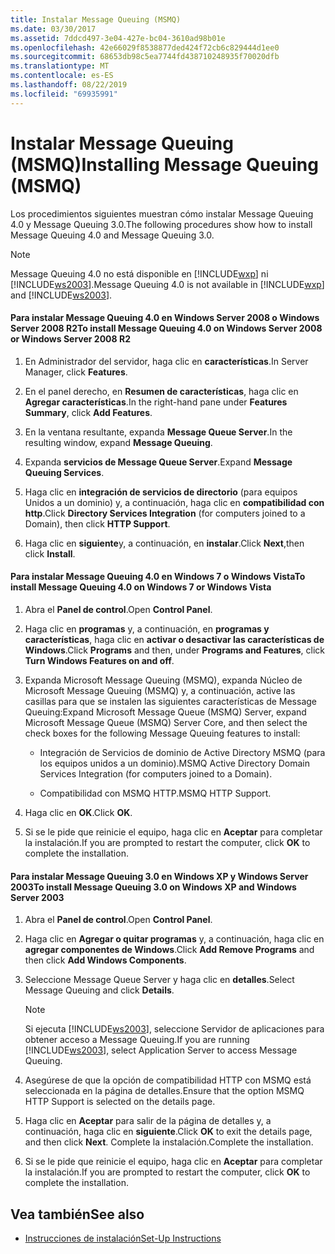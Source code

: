 ```yaml
---
title: Instalar Message Queuing (MSMQ)
ms.date: 03/30/2017
ms.assetid: 7ddcd497-3e04-427e-bc04-3610ad98b01e
ms.openlocfilehash: 42e66029f8538877ded424f72cb6c829444d1ee0
ms.sourcegitcommit: 68653db98c5ea7744fd438710248935f70020dfb
ms.translationtype: MT
ms.contentlocale: es-ES
ms.lasthandoff: 08/22/2019
ms.locfileid: "69935991"
---
```

# <a name="installing-message-queuing-msmq"></a><span data-ttu-id="887d8-102">Instalar Message Queuing (MSMQ)</span><span class="sxs-lookup"><span data-stu-id="887d8-102">Installing Message Queuing (MSMQ)</span></span>
<span data-ttu-id="887d8-103">Los procedimientos siguientes muestran cómo instalar Message Queuing 4.0 y Message Queuing 3.0.</span><span class="sxs-lookup"><span data-stu-id="887d8-103">The following procedures show how to install Message Queuing 4.0 and Message Queuing 3.0.</span></span>  
  
> [!NOTE]
> <span data-ttu-id="887d8-104">Message Queuing 4.0 no está disponible en [!INCLUDE[wxp](../../../../includes/wxp-md.md)] ni [!INCLUDE[ws2003](../../../../includes/ws2003-md.md)].</span><span class="sxs-lookup"><span data-stu-id="887d8-104">Message Queuing 4.0 is not available in [!INCLUDE[wxp](../../../../includes/wxp-md.md)] and [!INCLUDE[ws2003](../../../../includes/ws2003-md.md)].</span></span>  
  
#### <a name="to-install-message-queuing-40-on-windows-server-2008-or-windows-server-2008-r2"></a><span data-ttu-id="887d8-105">Para instalar Message Queuing 4.0 en Windows Server 2008 o Windows Server 2008 R2</span><span class="sxs-lookup"><span data-stu-id="887d8-105">To install Message Queuing 4.0 on Windows Server 2008 or Windows Server 2008 R2</span></span>  
  
1. <span data-ttu-id="887d8-106">En Administrador del servidor, haga clic en **características**.</span><span class="sxs-lookup"><span data-stu-id="887d8-106">In Server Manager, click **Features**.</span></span>  
  
2. <span data-ttu-id="887d8-107">En el panel derecho, en **Resumen de características**, haga clic en **Agregar características**.</span><span class="sxs-lookup"><span data-stu-id="887d8-107">In the right-hand pane under **Features Summary**, click **Add Features**.</span></span>  
  
3. <span data-ttu-id="887d8-108">En la ventana resultante, expanda **Message Queue Server**.</span><span class="sxs-lookup"><span data-stu-id="887d8-108">In the resulting window, expand **Message Queuing**.</span></span>  
  
4. <span data-ttu-id="887d8-109">Expanda **servicios de Message Queue Server**.</span><span class="sxs-lookup"><span data-stu-id="887d8-109">Expand **Message Queuing Services**.</span></span>  
  
5. <span data-ttu-id="887d8-110">Haga clic en **integración de servicios de directorio** (para equipos Unidos a un dominio) y, a continuación, haga clic en **compatibilidad con http**.</span><span class="sxs-lookup"><span data-stu-id="887d8-110">Click **Directory Services Integration** (for computers joined to a Domain), then click **HTTP Support**.</span></span>  
  
6. <span data-ttu-id="887d8-111">Haga clic en **siguiente**y, a continuación, en **instalar**.</span><span class="sxs-lookup"><span data-stu-id="887d8-111">Click **Next**,then click **Install**.</span></span>  
  
#### <a name="to-install-message-queuing-40-on-windows-7-or-windows-vista"></a><span data-ttu-id="887d8-112">Para instalar Message Queuing 4.0 en Windows 7 o Windows Vista</span><span class="sxs-lookup"><span data-stu-id="887d8-112">To install Message Queuing 4.0 on Windows 7 or Windows Vista</span></span>  
  
1. <span data-ttu-id="887d8-113">Abra el **Panel de control**.</span><span class="sxs-lookup"><span data-stu-id="887d8-113">Open **Control Panel**.</span></span>  
  
2. <span data-ttu-id="887d8-114">Haga clic en **programas** y, a continuación, en **programas y características**, haga clic en **activar o desactivar las características de Windows**.</span><span class="sxs-lookup"><span data-stu-id="887d8-114">Click **Programs** and then, under **Programs and Features**, click **Turn Windows Features on and off**.</span></span>  
  
3. <span data-ttu-id="887d8-115">Expanda Microsoft Message Queuing (MSMQ), expanda Núcleo de Microsoft Message Queuing (MSMQ) y, a continuación, active las casillas para que se instalen las siguientes características de Message Queuing:</span><span class="sxs-lookup"><span data-stu-id="887d8-115">Expand Microsoft Message Queue (MSMQ) Server, expand Microsoft Message Queue (MSMQ) Server Core, and then select the check boxes for the following Message Queuing features to install:</span></span>  
  
    - <span data-ttu-id="887d8-116">Integración de Servicios de dominio de Active Directory MSMQ (para los equipos unidos a un dominio).</span><span class="sxs-lookup"><span data-stu-id="887d8-116">MSMQ Active Directory Domain Services Integration (for computers joined to a Domain).</span></span>  
  
    - <span data-ttu-id="887d8-117">Compatibilidad con MSMQ HTTP.</span><span class="sxs-lookup"><span data-stu-id="887d8-117">MSMQ HTTP Support.</span></span>  
  
4. <span data-ttu-id="887d8-118">Haga clic en **OK**.</span><span class="sxs-lookup"><span data-stu-id="887d8-118">Click **OK**.</span></span>  
  
5. <span data-ttu-id="887d8-119">Si se le pide que reinicie el equipo, haga clic en **Aceptar** para completar la instalación.</span><span class="sxs-lookup"><span data-stu-id="887d8-119">If you are prompted to restart the computer, click **OK** to complete the installation.</span></span>  
  
#### <a name="to-install-message-queuing-30-on-windows-xp-and-windows-server-2003"></a><span data-ttu-id="887d8-120">Para instalar Message Queuing 3.0 en Windows XP y Windows Server 2003</span><span class="sxs-lookup"><span data-stu-id="887d8-120">To install Message Queuing 3.0 on Windows XP and Windows Server 2003</span></span>  
  
1. <span data-ttu-id="887d8-121">Abra el **Panel de control**.</span><span class="sxs-lookup"><span data-stu-id="887d8-121">Open **Control Panel**.</span></span>  
  
2. <span data-ttu-id="887d8-122">Haga clic en **Agregar o quitar programas** y, a continuación, haga clic en **agregar componentes de Windows**.</span><span class="sxs-lookup"><span data-stu-id="887d8-122">Click **Add Remove Programs** and then click **Add Windows Components**.</span></span>  
  
3. <span data-ttu-id="887d8-123">Seleccione Message Queue Server y haga clic en **detalles**.</span><span class="sxs-lookup"><span data-stu-id="887d8-123">Select Message Queuing and click **Details**.</span></span>  
  
    > [!NOTE]
    >  <span data-ttu-id="887d8-124">Si ejecuta [!INCLUDE[ws2003](../../../../includes/ws2003-md.md)], seleccione Servidor de aplicaciones para obtener acceso a Message Queuing.</span><span class="sxs-lookup"><span data-stu-id="887d8-124">If you are running [!INCLUDE[ws2003](../../../../includes/ws2003-md.md)], select Application Server to access Message Queuing.</span></span>  
  
4. <span data-ttu-id="887d8-125">Asegúrese de que la opción de compatibilidad HTTP con MSMQ está seleccionada en la página de detalles.</span><span class="sxs-lookup"><span data-stu-id="887d8-125">Ensure that the option MSMQ HTTP Support is selected on the details page.</span></span>  
  
5. <span data-ttu-id="887d8-126">Haga clic en **Aceptar** para salir de la página de detalles y, a continuación, haga clic en **siguiente**.</span><span class="sxs-lookup"><span data-stu-id="887d8-126">Click **OK** to exit the details page, and then click **Next**.</span></span> <span data-ttu-id="887d8-127">Complete la instalación.</span><span class="sxs-lookup"><span data-stu-id="887d8-127">Complete the installation.</span></span>  
  
6. <span data-ttu-id="887d8-128">Si se le pide que reinicie el equipo, haga clic en **Aceptar** para completar la instalación.</span><span class="sxs-lookup"><span data-stu-id="887d8-128">If you are prompted to restart the computer, click **OK** to complete the installation.</span></span>  
  
## <a name="see-also"></a><span data-ttu-id="887d8-129">Vea también</span><span class="sxs-lookup"><span data-stu-id="887d8-129">See also</span></span>

- [<span data-ttu-id="887d8-130">Instrucciones de instalación</span><span class="sxs-lookup"><span data-stu-id="887d8-130">Set-Up Instructions</span></span>](../../../../docs/framework/wcf/samples/set-up-instructions.md)
